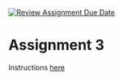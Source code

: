 [![Review Assignment Due Date](https://classroom.github.com/assets/deadline-readme-button-22041afd0340ce965d47ae6ef1cefeee28c7c493a6346c4f15d667ab976d596c.svg)](https://classroom.github.com/a/ViKwPBU5)
# Assignment 3
Instructions [here](https://docs.google.com/document/d/1HLQ1cwh9zxyhqn_IxzHI5zCVgv8cKRBouFpmCXKfWQw/edit?usp=sharing)